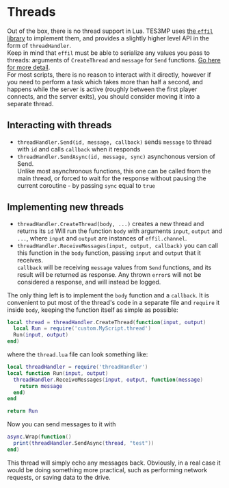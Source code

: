 # Threads

Out of the box, there is no thread support in Lua. TES3MP uses [the `effil` library](https://github.com/effil/effil) to implement them, and provides a slightly higher level API in the form of `threadHandler`.  
Keep in mind that `effil` must be able to serialize any values you pass to threads: arguments of `CreateThread` and `message` for `Send` functions. [Go here for more detail](https://github.com/effil/effil#important-notes).  
For most scripts, there is no reason to interact with it directly, however if you need to perform a task which takes more than half a second, and happens while the server is active (roughly between the first player connects, and the server exits), you should consider moving it into a separate thread.  

## Interacting with threads

* `threadHandler.Send(id, message, callback)` sends `message` to thread with `id` and calls `callback` when it responds
* `threadHandler.SendAsync(id, message, sync)` asynchonous version of Send.  
  Unlike most asynchronous functions, this one can be called from the main thread, or forced to wait for the response without pausing the current coroutine - by passing `sync` equal to `true`

## Implementing new threads

* `threadHandler.CreateThread(body, ...)` creates a new thread and returns its `id`
  Will run the function `body` with arguments `input`, `output` and `...`, where `input` and `output` are instances of `effil.channel`.
* `threadHandler.ReceiveMessages(input, output, callback)` you can call this function in the `body` function, passing `input` and `output` that it receives.  
  `callback` will be receiving `message` values from `Send` functions, and its result will be returned as response. Any thrown `error`s will not be considered a response, and will instead be logged.

The only thing left is to implement the `body` function and a `callback`. It is convenient to put most of the thread's code in a separate file and `require` it inside `body`, keeping the function itself as simple as possible:
```Lua
local thread = threadHandler.CreateThread(function(input, output)
  local Run = require('custom.MyScript.thread')
  Run(input, output)
end)
```
where the `thread.lua` file can look something like:
```Lua
local threadHandler = require('threadHandler')
local function Run(input, output)
  threadHandler.ReceiveMessages(input, output, function(message)
    return message
  end)
end

return Run
``` 
Now you can send messages to it with
```Lua
async.Wrap(function()
  print(threadHandler.SendAsync(thread, "test"))
end)
```

This thread will simply echo any messages back. Obviously, in a real case it would be doing something more practical, such as performing network requests, or saving data to the drive.
